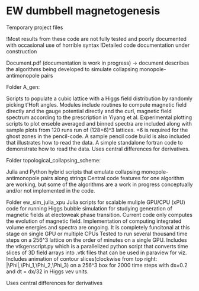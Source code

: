 # EW dumbbell magnetogenesis
Temporary project files

!Most results from these code are not fully tested and poorly documented with occasional use of horrible syntax
!Detailed code documentation under construction

Document.pdf (documentation is work in progress) -> document describes the algorithms being developed to simulate collapsing monopole-antimonopole pairs

Folder A_gen:

Scripts to populate a cubic lattice with a Higgs field distribution by randomly picking t'Hoft angles. Modules include routines to compute magnetic field directly and the gauge potential directly and the curl, magnetic field spectrum according to the prescription in Yiyang et al. Experimental plotting scripts to plot enseble averaged and binned spectra are included along with sample plots from 120 runs run of (128+6)^3 lattices. +6 is required for the ghost zones in the pencil-code.
A sample pencil code build is also included that illustrates how to read the data.
A simple standalone fortran code to demonstrate how to read the data.
Uses central differences for derivatives.

Folder topological_collapsing_scheme:

Julia and Python hybrid scripts that emulate collapsing monopole-antimonopole pairs along strings
Central code features for one algorithm are working, but some of the algorithms are a work in progress conceptually and/or not implemented in the code.

Folder ew_sim_julia_xpu
Julia scripts for scalable muliple GPU/CPU (xPU) code for running Higgs bubble simulation for studying generation of magnetic fields at electoweak phase transition.
Current code only computes the evolution of magnetic field. Implementation of computing integrated volume energies and spectra are ongoing.
It is completely funcitonal at this stage on single GPU or multiple CPUs
Tested to run several thousand time steps on a 256^3 lattice on the order of minutes on a single GPU.
Includes the vtkgenscript.py which is a parallelized python script that converts time slices of 3D field arrays into .vtk files that can be used in paraview for viz.
Includes animation of contour slices(clockwise from top right: |\Phi|,\Phi_1,\Phi_2,\Phi_3) on a 256^3 box for 2000 time steps with dx=0.2 and dt = dx/32 in Higgs vev units.

Uses central differences for derivatives
